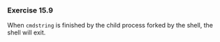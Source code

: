 ### Exercise 15.9

When `cmdstring` is finished by the child process forked by the shell, the shell will exit.
